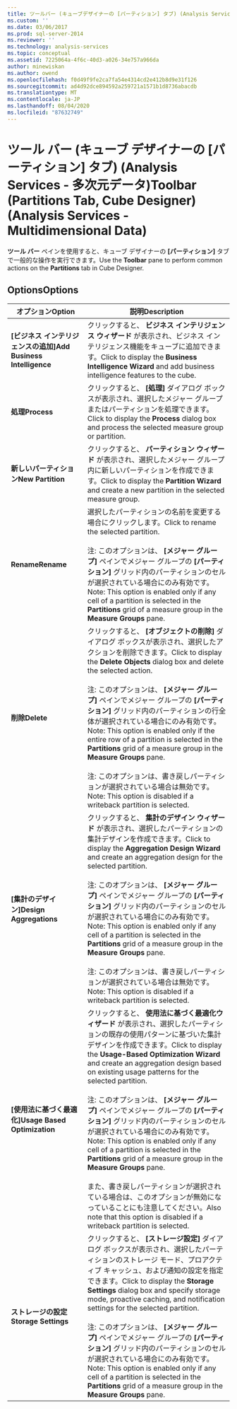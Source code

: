 ```yaml
---
title: ツールバー (キューブデザイナーの [パーティション] タブ) (Analysis Services 多次元データ) |Microsoft Docs
ms.custom: ''
ms.date: 03/06/2017
ms.prod: sql-server-2014
ms.reviewer: ''
ms.technology: analysis-services
ms.topic: conceptual
ms.assetid: 7225064a-4f6c-40d3-a026-34e757a966da
author: minewiskan
ms.author: owend
ms.openlocfilehash: f0d49f9fe2ca7fa54e4314cd2e412b8d9e31f126
ms.sourcegitcommit: ad4d92dce894592a259721a1571b1d8736abacdb
ms.translationtype: MT
ms.contentlocale: ja-JP
ms.lasthandoff: 08/04/2020
ms.locfileid: "87632749"
---
```

# <a name="toolbar-partitions-tab-cube-designer-analysis-services---multidimensional-data"></a><span data-ttu-id="e7cc5-102">ツール バー (キューブ デザイナーの [パーティション] タブ) (Analysis Services - 多次元データ)</span><span class="sxs-lookup"><span data-stu-id="e7cc5-102">Toolbar (Partitions Tab, Cube Designer) (Analysis Services - Multidimensional Data)</span></span>
  <span data-ttu-id="e7cc5-103">**ツール バー** ペインを使用すると、キューブ デザイナーの **[パーティション]** タブで一般的な操作を実行できます。</span><span class="sxs-lookup"><span data-stu-id="e7cc5-103">Use the **Toolbar** pane to perform common actions on the **Partitions** tab in Cube Designer.</span></span>  
  
## <a name="options"></a><span data-ttu-id="e7cc5-104">Options</span><span class="sxs-lookup"><span data-stu-id="e7cc5-104">Options</span></span>  
  
|<span data-ttu-id="e7cc5-105">オプション</span><span class="sxs-lookup"><span data-stu-id="e7cc5-105">Option</span></span>|<span data-ttu-id="e7cc5-106">説明</span><span class="sxs-lookup"><span data-stu-id="e7cc5-106">Description</span></span>|  
|------------|-----------------|  
|<span data-ttu-id="e7cc5-107">**[ビジネス インテリジェンスの追加]**</span><span class="sxs-lookup"><span data-stu-id="e7cc5-107">**Add Business Intelligence**</span></span>|<span data-ttu-id="e7cc5-108">クリックすると、 **ビジネス インテリジェンス ウィザード** が表示され、ビジネス インテリジェンス機能をキューブに追加できます。</span><span class="sxs-lookup"><span data-stu-id="e7cc5-108">Click to display the **Business Intelligence Wizard** and add business intelligence features to the cube.</span></span>|  
|<span data-ttu-id="e7cc5-109">**処理**</span><span class="sxs-lookup"><span data-stu-id="e7cc5-109">**Process**</span></span>|<span data-ttu-id="e7cc5-110">クリックすると、 **[処理]** ダイアログ ボックスが表示され、選択したメジャー グループまたはパーティションを処理できます。</span><span class="sxs-lookup"><span data-stu-id="e7cc5-110">Click to display the **Process** dialog box and process the selected measure group or partition.</span></span>|  
|<span data-ttu-id="e7cc5-111">**新しいパーティション**</span><span class="sxs-lookup"><span data-stu-id="e7cc5-111">**New Partition**</span></span>|<span data-ttu-id="e7cc5-112">クリックすると、 **パーティション ウィザード** が表示され、選択したメジャー グループ内に新しいパーティションを作成できます。</span><span class="sxs-lookup"><span data-stu-id="e7cc5-112">Click to display the **Partition Wizard** and create a new partition in the selected measure group.</span></span>|  
|<span data-ttu-id="e7cc5-113">**Rename**</span><span class="sxs-lookup"><span data-stu-id="e7cc5-113">**Rename**</span></span>|<span data-ttu-id="e7cc5-114">選択したパーティションの名前を変更する場合にクリックします。</span><span class="sxs-lookup"><span data-stu-id="e7cc5-114">Click to rename the selected partition.</span></span><br /><br /> <span data-ttu-id="e7cc5-115">注: このオプションは、 **[メジャー グループ]** ペインでメジャー グループの **[パーティション]** グリッド内のパーティションのセルが選択されている場合にのみ有効です。</span><span class="sxs-lookup"><span data-stu-id="e7cc5-115">Note: This option is enabled only if any cell of a partition is selected in the **Partitions** grid of a measure group in the **Measure Groups** pane.</span></span>|  
|<span data-ttu-id="e7cc5-116">**削除**</span><span class="sxs-lookup"><span data-stu-id="e7cc5-116">**Delete**</span></span>|<span data-ttu-id="e7cc5-117">クリックすると、 **[オブジェクトの削除]** ダイアログ ボックスが表示され、選択したアクションを削除できます。</span><span class="sxs-lookup"><span data-stu-id="e7cc5-117">Click to display the **Delete Objects** dialog box and delete the selected action.</span></span><br /><br /> <span data-ttu-id="e7cc5-118">注: このオプションは、 **[メジャー グループ]** ペインでメジャー グループの **[パーティション]** グリッド内のパーティションの行全体が選択されている場合にのみ有効です。</span><span class="sxs-lookup"><span data-stu-id="e7cc5-118">Note: This option is enabled only if the entire row of a partition is selected in the **Partitions** grid of a measure group in the **Measure Groups** pane.</span></span><br /><br /> <span data-ttu-id="e7cc5-119">注: このオプションは、書き戻しパーティションが選択されている場合は無効です。</span><span class="sxs-lookup"><span data-stu-id="e7cc5-119">Note: This option is disabled if a writeback partition is selected.</span></span>|  
|<span data-ttu-id="e7cc5-120">**[集計のデザイン]**</span><span class="sxs-lookup"><span data-stu-id="e7cc5-120">**Design Aggregations**</span></span>|<span data-ttu-id="e7cc5-121">クリックすると、 **集計のデザイン ウィザード** が表示され、選択したパーティションの集計デザインを作成できます。</span><span class="sxs-lookup"><span data-stu-id="e7cc5-121">Click to display the **Aggregation Design Wizard** and create an aggregation design for the selected partition.</span></span><br /><br /> <span data-ttu-id="e7cc5-122">注: このオプションは、 **[メジャー グループ]** ペインでメジャー グループの **[パーティション]** グリッド内のパーティションのセルが選択されている場合にのみ有効です。</span><span class="sxs-lookup"><span data-stu-id="e7cc5-122">Note: This option is enabled only if any cell of a partition is selected in the **Partitions** grid of a measure group in the **Measure Groups** pane.</span></span><br /><br /> <span data-ttu-id="e7cc5-123">注: このオプションは、書き戻しパーティションが選択されている場合は無効です。</span><span class="sxs-lookup"><span data-stu-id="e7cc5-123">Note: This option is disabled if a writeback partition is selected.</span></span>|  
|<span data-ttu-id="e7cc5-124">**[使用法に基づく最適化]**</span><span class="sxs-lookup"><span data-stu-id="e7cc5-124">**Usage Based Optimization**</span></span>|<span data-ttu-id="e7cc5-125">クリックすると、 **使用法に基づく最適化ウィザード** が表示され、選択したパーティションの既存の使用パターンに基づいた集計デザインを作成できます。</span><span class="sxs-lookup"><span data-stu-id="e7cc5-125">Click to display the **Usage-Based Optimization Wizard** and create an aggregation design based on existing usage patterns for the selected partition.</span></span><br /><br /> <span data-ttu-id="e7cc5-126">注: このオプションは、 **[メジャー グループ]** ペインでメジャー グループの **[パーティション]** グリッド内のパーティションのセルが選択されている場合にのみ有効です。</span><span class="sxs-lookup"><span data-stu-id="e7cc5-126">Note: This option is enabled only if any cell of a partition is selected in the **Partitions** grid of a measure group in the **Measure Groups** pane.</span></span><br /><br /> <span data-ttu-id="e7cc5-127">また、書き戻しパーティションが選択されている場合は、このオプションが無効になっていることにも注意してください。</span><span class="sxs-lookup"><span data-stu-id="e7cc5-127">Also note that this option is disabled if a writeback partition is selected.</span></span>|  
|<span data-ttu-id="e7cc5-128">**ストレージの設定**</span><span class="sxs-lookup"><span data-stu-id="e7cc5-128">**Storage Settings**</span></span>|<span data-ttu-id="e7cc5-129">クリックすると、 **[ストレージ設定]** ダイアログ ボックスが表示され、選択したパーティションのストレージ モード、プロアクティブ キャッシュ、および通知の設定を指定できます。</span><span class="sxs-lookup"><span data-stu-id="e7cc5-129">Click to display the **Storage Settings** dialog box and specify storage mode, proactive caching, and notification settings for the selected partition.</span></span><br /><br /> <span data-ttu-id="e7cc5-130">注: このオプションは、 **[メジャー グループ]** ペインでメジャー グループの **[パーティション]** グリッド内のパーティションのセルが選択されている場合にのみ有効です。</span><span class="sxs-lookup"><span data-stu-id="e7cc5-130">Note: This option is enabled only if any cell of a partition is selected in the **Partitions** grid of a measure group in the **Measure Groups** pane.</span></span>|  
  
  
